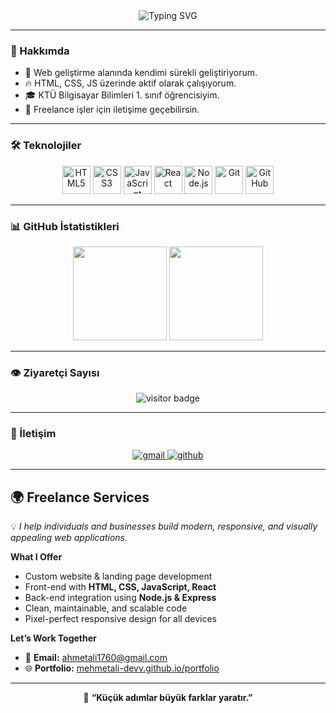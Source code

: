 <!-- 🌟 Profil Başlığı (Animasyonlu) -->
<div align="center">
  <img src="https://readme-typing-svg.herokuapp.com?font=Fira+Code&weight=500&size=26&pause=1000&color=FF4B91&center=true&vCenter=true&width=750&lines=👋+Merhaba,+ben+Mehmet+Ali;💻+Jr.+Web+Developer;🚀+Full+Stack+Developer+olma+yolunda!" alt="Typing SVG" />
</div>

---

### 🧠 Hakkımda
- 🚀 Web geliştirme alanında kendimi sürekli geliştiriyorum.  
- 🔥 HTML, CSS, JS üzerinde aktif olarak çalışıyorum.  
- 🎓 KTÜ Bilgisayar Bilimleri 1. sınıf öğrencisiyim.  
- 💼 Freelance işler için iletişime geçebilirsin.

---

### 🛠️ Teknolojiler
<p align="center">
  <img src="https://cdn.jsdelivr.net/gh/devicons/devicon/icons/html5/html5-original.svg" width="45" height="45" alt="HTML5"/>
  <img src="https://cdn.jsdelivr.net/gh/devicons/devicon/icons/css3/css3-original.svg" width="45" height="45" alt="CSS3"/>
  <img src="https://cdn.jsdelivr.net/gh/devicons/devicon/icons/javascript/javascript-original.svg" width="45" height="45" alt="JavaScript"/>
  <img src="https://cdn.jsdelivr.net/gh/devicons/devicon/icons/react/react-original.svg" width="45" height="45" alt="React"/>
  <img src="https://cdn.jsdelivr.net/gh/devicons/devicon/icons/nodejs/nodejs-original.svg" width="45" height="45" alt="Node.js"/>
  <img src="https://cdn.jsdelivr.net/gh/devicons/devicon/icons/git/git-original.svg" width="45" height="45" alt="Git"/>
  <img src="https://cdn.jsdelivr.net/gh/devicons/devicon/icons/github/github-original.svg" width="45" height="45" alt="GitHub"/>
</p>

---

### 📊 GitHub İstatistikleri
<p align="center">
  <img src="https://github-readme-stats.vercel.app/api?username=mehmetali-devv&show_icons=true&theme=radical" height="150" />
  <img src="https://github-readme-stats.vercel.app/api/top-langs/?username=mehmetali-devv&layout=compact&theme=radical" height="150" />
</p>

---

### 👁️ Ziyaretçi Sayısı
<p align="center">
  <img src="https://komarev.com/ghpvc/?username=mehmetali-devv&label=Profil+Ziyaretçi+Sayısı&color=ff69b4&style=for-the-badge" alt="visitor badge"/>
</p>

---

### 💌 İletişim
<p align="center">
  <a href="mailto:ahmetali1760@gmail.com">
    <img src="https://img.shields.io/badge/Gmail-D14836?style=for-the-badge&logo=gmail&logoColor=white" alt="gmail"/>
  </a>
  <a href="https://github.com/mehmetali-devv">
    <img src="https://img.shields.io/badge/GitHub-100000?style=for-the-badge&logo=github&logoColor=white" alt="github"/>
  </a>
  <!-- LinkedIn eklemek istersen bu satırı açıp kendi linkini gir -->
  <!--
  <a href="https://www.linkedin.com/in/KENDI-KULLANICI-ADIN/">
    <img src="https://img.shields.io/badge/LinkedIn-0A66C2?style=for-the-badge&logo=linkedin&logoColor=white" alt="linkedin"/>
  </a>
  -->
</p>

---

## 🌍 Freelance Services
💡 *I help individuals and businesses build modern, responsive, and visually appealing web applications.*

**What I Offer**
- Custom website & landing page development  
- Front-end with **HTML, CSS, JavaScript, React**  
- Back-end integration using **Node.js & Express**  
- Clean, maintainable, and scalable code  
- Pixel-perfect responsive design for all devices  

**Let’s Work Together**
- 📧 **Email:** ahmetali1760@gmail.com  
- 🌐 **Portfolio:** [mehmetali-devv.github.io/portfolio](https://mehmetali-devv.github.io/portfolio)

---

<p align="center">
  🚀 <b>“Küçük adımlar büyük farklar yaratır.”</b>
</p>

